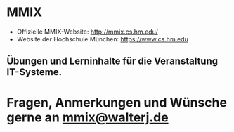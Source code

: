 # MMIX

- Offizielle MMIX-Website:          http://mmix.cs.hm.edu/
- Website der Hochschule München:   https://www.cs.hm.edu

## Übungen und Lerninhalte für die Veranstaltung IT-Systeme.
# Fragen, Anmerkungen und Wünsche gerne an mmix@walterj.de
